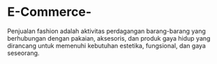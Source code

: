 # E-Commerce-
Penjualan fashion adalah aktivitas perdagangan barang-barang yang berhubungan dengan pakaian, aksesoris, dan produk gaya hidup yang dirancang untuk memenuhi kebutuhan estetika, fungsional, dan gaya seseorang. 

